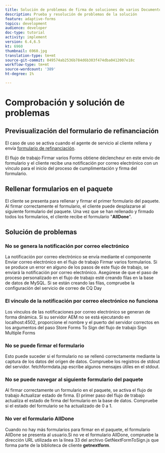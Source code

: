 ```yaml
---
title: Solución de problemas de firma de soluciones de varios Documentos
description: Prueba y resolución de problemas de la solución
feature: adaptive-forms
topics: development
audience: developer
doc-type: tutorial
activity: implement
version: 6.4,6.5
kt: 6960
thumbnail: 6960.jpg
translation-type: tm+mt
source-git-commit: 049574ab2536b784d6b303f474dba0412007e18c
workflow-type: tm+mt
source-wordcount: '389'
ht-degree: 1%

---
```



# Comprobación y solución de problemas


## Previsualización del formulario de refinanciación

El caso de uso se activa cuando el agente de servicio al cliente rellena y envía [formulario de refinanciación](http://localhost:4502/content/dam/formsanddocuments/formsandsigndemo/refinanceform/jcr:content?wcmmode=disabled).

El flujo de trabajo Firmar varios Forms obtiene déclencheur en este envío de formulario y el cliente recibe una notificación por correo electrónico con un vínculo para el inicio del proceso de cumplimentación y firma del formulario.

## Rellenar formularios en el paquete

El cliente se presenta para rellenar y firmar el primer formulario del paquete. Al firmar correctamente el formulario, el cliente puede desplazarse al siguiente formulario del paquete. Una vez que se han rellenado y firmado todos los formularios, el cliente recibe el formulario &quot;**AllDone**&quot;.

## Solución de problemas

### No se genera la notificación por correo electrónico

La notificación por correo electrónico se envía mediante el componente Enviar correo electrónico en el flujo de trabajo Firmar varios formularios. Si se produce un error en alguno de los pasos de este flujo de trabajo, se enviará la notificación por correo electrónico. Asegúrese de que el paso de proceso personalizado en el flujo de trabajo esté creando filas en la base de datos de MySQL. Si se están creando las filas, compruebe la configuración del servicio de correo de CQ Day

### El vínculo de la notificación por correo electrónico no funciona

Los vínculos de las notificaciones por correo electrónico se generan de forma dinámica. Si su servidor AEM no se está ejecutando en localhost:4502, proporcione el nombre y el puerto del servidor correctos en los argumentos del paso Store Forms To Sign del flujo de trabajo Sign Multiple Forms

### No se puede firmar el formulario

Esto puede suceder si el formulario no se rellenó correctamente mediante la captura de los datos del origen de datos. Compruebe los registros de stdout del servidor. fetchformdata.jsp escribe algunos mensajes útiles en el stdout.

### No se puede navegar al siguiente formulario del paquete

Al firmar correctamente un formulario en el paquete, se activa el flujo de trabajo Actualizar estado de firma. El primer paso del flujo de trabajo actualiza el estado de firma del formulario en la base de datos. Compruebe si el estado del formulario se ha actualizado de 0 a 1.

### No ver el formulario AllDone

Cuando no hay más formularios para firmar en el paquete, el formulario AllDone se presenta al usuario.Si no ve el formulario AllDone, compruebe la dirección URL utilizada en la línea 33 del archivo GetNextFormToSign.js que forma parte de la biblioteca de cliente **getnextform**.












